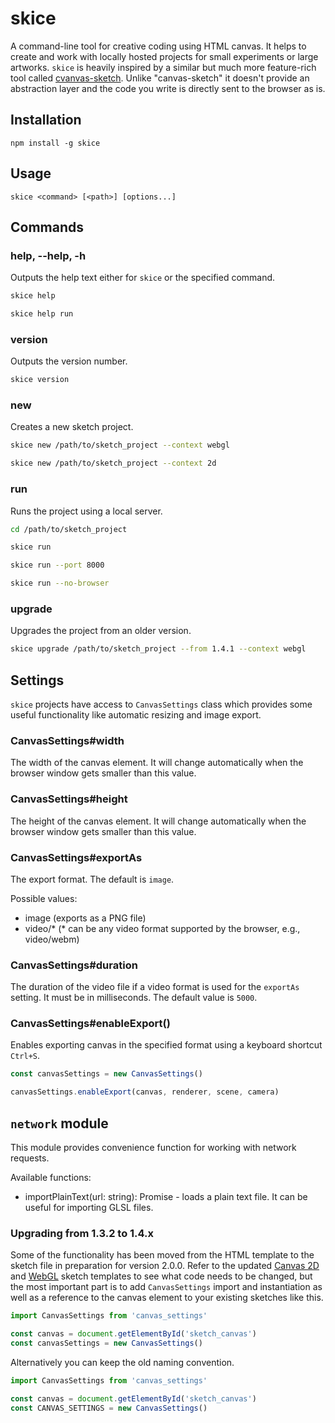 # skice

A command-line tool for creative coding using HTML canvas. It helps to create and work with locally
hosted projects for small experiments or large artworks. `skice` is heavily inspired by a similar but
much more feature-rich tool called [cvanvas-sketch](https://github.com/mattdesl/canvas-sketch).
Unlike "canvas-sketch" it doesn't provide an abstraction layer and the code you write is directly
sent to the browser as is.

## Installation

```
npm install -g skice
```

## Usage

```
skice <command> [<path>] [options...]
```

## Commands
### help, --help, -h

Outputs the help text either for `skice` or the specified command.

```bash
skice help

skice help run
```

### version

Outputs the version number.

```bash
skice version
```

### new

Creates a new sketch project.

```bash
skice new /path/to/sketch_project --context webgl

skice new /path/to/sketch_project --context 2d
```

### run

Runs the project using a local server.

```bash
cd /path/to/sketch_project

skice run

skice run --port 8000

skice run --no-browser
```

### upgrade

Upgrades the project from an older version.

```bash
skice upgrade /path/to/sketch_project --from 1.4.1 --context webgl
```

## Settings

`skice` projects have access to `CanvasSettings` class which provides some useful functionality
like automatic resizing and image export.

### CanvasSettings#width

The width of the canvas element. It will change automatically when the browser window
gets smaller than this value.

### CanvasSettings#height

The height of the canvas element. It will change automatically when the browser window
gets smaller than this value.

### CanvasSettings#exportAs

The export format. The default is `image`.

Possible values:

- image (exports as a PNG file)
- video/* (* can be any video format supported by the browser, e.g., video/webm)

### CanvasSettings#duration

The duration of the video file if a video format is used for the `exportAs` setting. It must be in
milliseconds. The default value is `5000`.

### CanvasSettings#enableExport()

Enables exporting canvas in the specified format using a keyboard shortcut `Ctrl+S`.

```js
const canvasSettings = new CanvasSettings()

canvasSettings.enableExport(canvas, renderer, scene, camera)
```

## `network` module

This module provides convenience function for working with network requests.

Available functions:
- importPlainText(url: string): Promise<string> - loads a plain text file. It can be useful for importing GLSL files.

### Upgrading from 1.3.2 to 1.4.x

Some of the functionality has been moved from the HTML template to the sketch file in preparation for
version 2.0.0. Refer to the updated [Canvas 2D](templates/2d_sketch.js) and [WebGL](templates/webgl_sketch.js)
sketch templates to see what code needs to be changed, but the most important part is to add `CanvasSettings`
import and instantiation as well as a reference to the canvas element to your existing sketches like this.

```js
import CanvasSettings from 'canvas_settings'

const canvas = document.getElementById('sketch_canvas')
const canvasSettings = new CanvasSettings()
```

Alternatively you can keep the old naming convention.

```js
import CanvasSettings from 'canvas_settings'

const canvas = document.getElementById('sketch_canvas')
const CANVAS_SETTINGS = new CanvasSettings()
```
